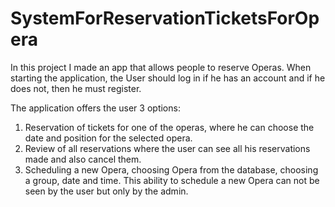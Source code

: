 # SystemForReservationTicketsForOpera

In this project I made an app that allows people to reserve Operas.
When starting the application, the User should log in if he has an account and if he does not, then he must register.

The application offers the user 3 options:

1. Reservation of tickets for one of the operas, where he can choose the date and position for the selected opera.
2. Review of all reservations where the user can see all his reservations made and also cancel them.
3. Scheduling a new Opera, choosing Opera from the database, choosing a group, date and time. This ability to schedule a new Opera can not be seen by the user but only by the admin.
